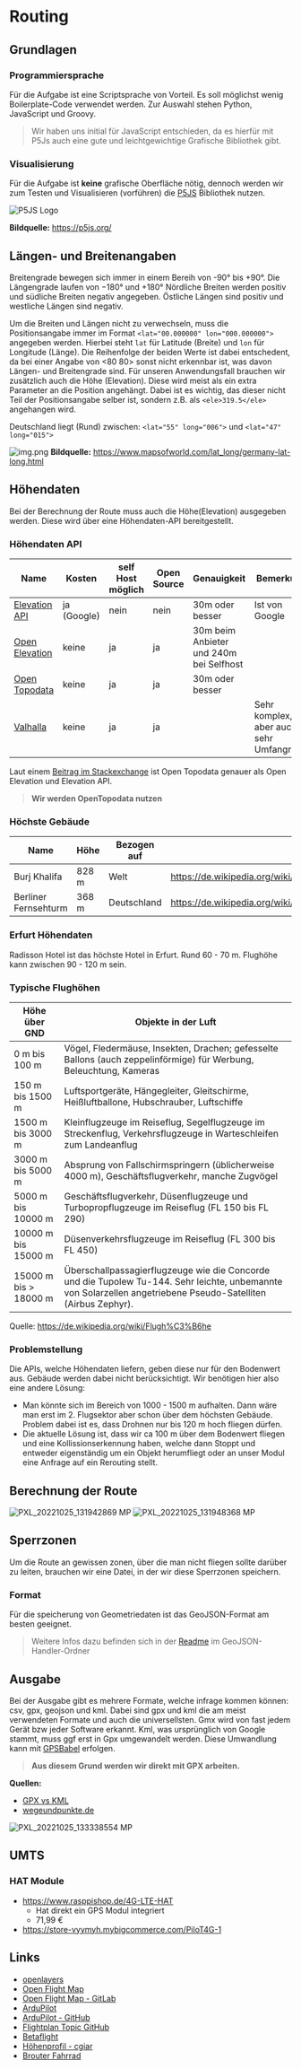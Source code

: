 # Routing

## Grundlagen
### Programmiersprache
Für die Aufgabe ist eine Scriptsprache von Vorteil. Es soll möglichst wenig Boilerplate-Code verwendet werden. Zur Auswahl stehen Python, JavaScript und Groovy. 

> Wir haben uns initial für JavaScript entschieden, da es hierfür mit P5Js auch eine gute und leichtgewichtige Grafische Bibliothek gibt. 

### Visualisierung
Für die Aufgabe ist **keine** grafische Oberfläche nötig, dennoch werden wir zum Testen und Visualisieren (vorführen) die [P5JS](https://p5js.org/) Bibliothek nutzen.

![P5JS Logo](assets/p5js-logo.png)

**Bildquelle:** https://p5js.org/

## Längen- und Breitenangaben
Breitengrade bewegen sich immer in einem Bereih von -90° bis +90°.
Die Längengrade laufen von −180° und +180°
Nördliche Breiten werden positiv und südliche Breiten negativ angegeben.
Östliche Längen sind positiv und westliche Längen sind negativ.

Um die Breiten und Längen nicht zu verwechseln, muss die Positionsangabe immer im Format `<lat="00.000000" lon="000.000000">` angegeben werden. Hierbei steht `lat` für Latitude (Breite)  und `lon` für Longitude (Länge). Die Reihenfolge der beiden Werte ist dabei entschedent, da bei einer Angabe von <80 80> sonst nicht erkennbar ist, was davon Längen- und Breitengrade sind.
Für unseren Anwendungsfall brauchen wir zusätzlich auch die Höhe (Elevation). Diese wird meist als ein extra Parameter an die Position angehängt. Dabei ist es wichtig, das dieser nicht Teil der Positionsangabe selber ist, sondern z.B. als `<ele>319.5</ele>` angehangen wird.

Deutschland liegt (Rund) zwischen: `<lat="55" long="006">` und `<lat="47" long="015">`


![img.png](assets/germany_lat_long.png)
**Bildquelle:** https://www.mapsofworld.com/lat_long/germany-lat-long.html




## Höhendaten
Bei der Berechnung der Route muss auch die Höhe(Elevation) ausgegeben werden. Diese wird über eine Höhendaten-API bereitgestellt.

### Höhendaten API

| Name                                                                                 | Kosten      | self Host möglich | Open Source | Genauigkeit                             | Bemerkung                                |
| ------------------------------------------------------------------------------------ | ----------- | ----------------- | ----------- | --------------------------------------- | ---------------------------------------- |
| [Elevation API](https://developers.google.com/maps/documentation/elevation/overview) | ja (Google) | nein              | nein        | 30m oder besser                         | Ist von Google                           | 
| [Open Elevation](https://open-elevation.com/)                                        | keine       | ja                | ja          | 30m beim Anbieter und 240m bei Selfhost |                                          |
| [Open Topodata](https://www.opentopodata.org/)                                       | keine       | ja                | ja          | 30m oder besser                         |                                          |
| [Valhalla](https://valhalla.readthedocs.io/en/latest/api/elevation/api-reference/)   | keine       | ja                | ja          |                                         | Sehr komplex, aber auch sehr Umfangreich |

Laut einem [Beitrag im Stackexchange](https://gis.stackexchange.com/questions/395194/open-elevation-api-accuracy) ist Open Topodata genauer als Open Elevation und Elevation API.

> **Wir werden OpenTopodata nutzen**

### Höchste Gebäude
| Name | Höhe | Bezogen auf|Link|
|----------|----------|----------|----------|
|Burj Khalifa|828 m|Welt|https://de.wikipedia.org/wiki/Liste_der_h%C3%B6chsten_Hochh%C3%A4user_der_Welt|
|Berliner Fernsehturm|368 m|Deutschland|https://de.wikipedia.org/wiki/Liste_der_h%C3%B6chsten_Bauwerke_in_Deutschland|

### Erfurt Höhendaten
Radisson Hotel ist das höchste Hotel in Erfurt. Rund 60 - 70 m. Flughöhe kann zwischen 90 - 120 m sein.

### Typische Flughöhen
| Höhe über GND         | Objekte in der Luft                                                                                                                                            |
|-----------------------|----------------------------------------------------------------------------------------------------------------------------------------------------------------|
| 0 m bis 100 m         | Vögel, Fledermäuse, Insekten, Drachen; gefesselte Ballons (auch zeppelinförmige) für Werbung, Beleuchtung, Kameras                                             |
| 150 m bis 1500 m      | Luftsportgeräte, Hängegleiter, Gleitschirme, Heißluftballone, Hubschrauber, Luftschiffe                                                                        |
| 1500 m bis 3000 m     | Kleinflugzeuge im Reiseflug, Segelflugzeuge im Streckenflug, Verkehrsflugzeuge in Warteschleifen zum Landeanflug                                               |
| 3000 m bis 5000 m     | Absprung von Fallschirmspringern (üblicherweise 4000 m), Geschäftsflugverkehr, manche Zugvögel                                                                 |
| 5000 m bis 10000 m    | Geschäftsflugverkehr, Düsenflugzeuge und Turbopropflugzeuge im Reiseflug (FL 150 bis FL 290)                                                                   |
| 10000 m bis 15000 m   | Düsenverkehrsflugzeuge im Reiseflug (FL 300 bis FL 450)                                                                                                        |
| 15000 m bis > 18000 m | Überschallpassagierflugzeuge wie die Concorde und die Tupolew Tu-144. Sehr leichte, unbemannte von Solarzellen angetriebene Pseudo-Satelliten (Airbus Zephyr). |
Quelle: https://de.wikipedia.org/wiki/Flugh%C3%B6he


### Problemstellung
Die APIs, welche Höhendaten liefern, geben diese nur für den Bodenwert aus. Gebäude werden dabei nicht berücksichtigt. Wir benötigen hier also eine andere Lösung:

- Man könnte sich im Bereich von 1000 - 1500 m aufhalten. Dann wäre man erst im 2. Flugsektor aber schon über dem höchsten Gebäude. Problem dabei ist es, dass Drohnen nur bis 120 m hoch fliegen dürfen.
- Die aktuelle Lösung ist, dass wir ca 100 m über dem Bodenwert fliegen und eine Kollissionserkennung haben, welche dann Stoppt und entweder eigenständig um ein Objekt herumfliegt oder an unser Modul eine Anfrage auf ein Rerouting stellt.



## Berechnung der Route
![PXL_20221025_131942869 MP](https://user-images.githubusercontent.com/46423967/197785234-0a2decf9-b9de-4b40-b31e-e345f64973c7.jpg)
![PXL_20221025_131948368 MP](https://user-images.githubusercontent.com/46423967/197785150-a1bc7531-ba1d-4818-b557-894b14246f75.jpg)


## Sperrzonen
Um die Route an gewissen zonen, über die man nicht fliegen sollte darüber zu leiten, brauchen wir eine Datei, in der wir diese Sperrzonen speichern. 

### Format
Für die speicherung von Geometriedaten ist das GeoJSON-Format am besten geeignet. 
> Weitere Infos dazu befinden sich in der [Readme](GeoJSON-Handler/README.md) im GeoJSON-Handler-Ordner






## Ausgabe
Bei der Ausgabe gibt es mehrere Formate, welche infrage kommen können: csv, gpx, geojson und kml. Dabei sind gpx und kml die am meist verwendeten Formate und auch die universellsten. Gmx wird von fast jedem Gerät bzw jeder Software erkannt. Kml, was ursprünglich von Google stammt, muss ggf erst in Gpx umgewandelt werden. Diese Umwandlung kann mit [GPSBabel](https://de.wikipedia.org/wiki/GPSBabel) erfolgen.

> **Aus diesem Grund werden wir direkt mit GPX arbeiten.**

**Quellen:**
- [GPX vs KML](https://support.cluetrust.com/hc/en-us/articles/201688457-What-s-the-difference-between-GPX-and-KML-formats-)
- [wegeundpunkte.de](https://www.wegeundpunkte.de/gps.php?content=dateiformate)

![PXL_20221025_133338554 MP](https://user-images.githubusercontent.com/46423967/197787569-cc2469f5-e629-46cc-945c-fde6ee90a6e0.jpg)

## UMTS
### HAT Module
- https://www.rasppishop.de/4G-LTE-HAT
  - Hat direkt ein GPS Modul integriert
  - 71,99 €
- https://store-vyymyh.mybigcommerce.com/PiloT4G-1

## Links
- [openlayers](https://openlayers.org/)
- [Open Flight Map](https://www.openflightmaps.org/ed-germany/)
- [Open Flight Map - GitLab](https://gitlab.com/openflightmaps/ofmx/-/wikis/home)
- [ArduPilot](https://ardupilot.org/copter/docs/common-choosing-a-ground-station.html)
- [ArduPilot - GitHub](https://github.com/ArduPilot/MissionPlanner)
- [Flightplan Topic GitHub](https://github.com/topics/flightplan)
- [Betaflight](https://github.com/AaronBalint/betaflight_plan)
- [Höhenprofil - cgiar](https://srtm.csi.cgiar.org/)
- [Brouter Fahrrad](https://github.com/abrensch/brouter)







